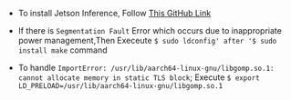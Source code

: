 * To install Jetson Inference, Follow [This GitHub Link](https://github.com/dusty-nv/jetson-inference/blob/master/docs/building-repo-2.md)

* If there is `Segmentation Fault` Error which occurs due to inappropriate power management,Then Execeute `$ sudo ldconfig' after '$ sudo install make` command

* To handle `ImportError: /usr/lib/aarch64-linux-gnu/libgomp.so.1: cannot allocate memory in static TLS block`; Execute `$ export LD_PRELOAD=/usr/lib/aarch64-linux-gnu/libgomp.so.1`
